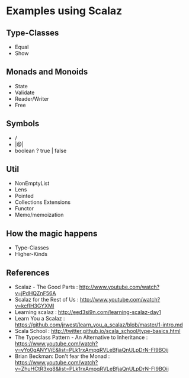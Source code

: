 # Examples using Scalaz

## Type-Classes
  * Equal
  * Show

## Monads and Monoids
  * State
  * Validate
  * Reader/Writer
  * Free

## Symbols
  * \/
  * |@|
  * boolean ? true | false

## Util
  * NonEmptyList
  * Lens
  * Pointed
  * Collections Extensions
  * Functor
  * Memo/memoization

## How the magic happens
  * Type-Classes
  * Higher-Kinds

## References
  * Scalaz - The Good Parts : http://www.youtube.com/watch?v=jPdHQZnF56A
  * Scalaz for the Rest of Us : http://www.youtube.com/watch?v=kcfIH3GYXMI
  * Learning scalaz : http://eed3si9n.com/learning-scalaz-day1
  * Learn You a Scalaz : https://github.com/jrwest/learn_you_a_scalaz/blob/master/1-intro.md
  * Scala School : http://twitter.github.io/scala_school/type-basics.html
  * The Typeclass Pattern - An Alternative to Inheritance : https://www.youtube.com/watch?v=yYo0gANYViE&list=PLk1rxAmpqRVLeBfjaQnULpDrN-FI9BOij
  * Brian Beckman: Don't fear the Monad : https://www.youtube.com/watch?v=ZhuHCtR3xq8&list=PLk1rxAmpqRVLeBfjaQnULpDrN-FI9BOij
